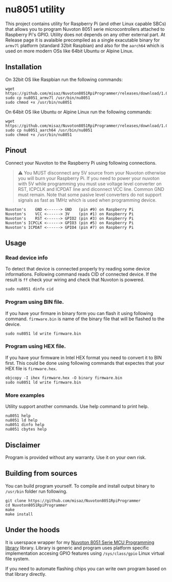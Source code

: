 # nu8051 utility

This project contains utility for Raspberry Pi (and other Linux capable SBCs) that allows you to program Nuvoton 8051 serie microcontrollers attached to Raspberry Pi's GPIO. Utility does not depends on any other external part. At Release page it is avalaible precompiled as a single exacutable binary for `armv7l` platform (standard 32bit Raspbian) and also for the `aarch64` which is used on more modern OSs like 64bit Ubuntu or Alpine Linux.

## Installation
On 32bit OS like Raspbian run the following commands:

```
wget https://github.com/misaz/Nuvoton8051RpiProgrammer/releases/download/1.0/nu8051_armv7l
sudo cp nu8051_armv7l /usr/bin/nu8051
sudo chmod +x /usr/bin/nu8051
```

On 64bit OS like Ubuntu or Alpine Linux run the following commands:

```
wget https://github.com/misaz/Nuvoton8051RpiProgrammer/releases/download/1.0/nu8051_aarch64
sudo cp nu8051_aarch64 /usr/bin/nu8051
sudo chmod +x /usr/bin/nu8051
```

## Pinout

Connect your Nuvoton to the Raspberry Pi using following connections. 

> :warning: You MUST disconnect any 5V source from your Nuvoton otherwise you will burn your Raspberry Pi. If you need to power your nuvoton with 5V while programming you must use voltage level converter on RST, ICPCLK and ICPDAT line and diconnect VCC line. Common GND must remain. Note that some pasive level converters do not support signals as fast as 1MHz which is used when programming device.

```
Nuvoton's    GND <------> GND   (pin #9) on Raspberry Pi
Nuvoton's    VCC <------> 3V    (pin #1) on Raspberry Pi
Nuvoton's    RST <------> GPIO2 (pin #3) on Raspberry Pi
Nuvoton's ICPCLK <------> GPIO3 (pin #5) on Raspberry Pi
Nuvoton's ICPDAT <------> GPIO4 (pin #7) on Raspberry Pi
```

## Usage

### Read device info

To detect that device is connected properly try reading some device informations. Following command reads CID of connected device. If the result is `ff` check your wiring and check that Nuvoton is powered.

```
sudo nu8051 dinfo cid
```

### Program using BIN file.

If you have your firmare in binary form you can flash it using following command. `firmware.bin` is name of the binary file that will be flashed to the device.

```
sudo nu8051 ld write firmware.bin
```

### Program using HEX file.

If you have your firmware in Intel HEX format you need to convert it to BIN first. This could be done using following commands that expectes that your HEX file is `firmware.hex`.

```
objcopy -I ihex firmware.hex -O binary firmware.bin
sudo nu8051 ld write firmware.bin
```

### More examples

Utility support another commands. Use help command to print help.

```
nu8051 help
nu8051 ld help
nu8051 dinfo help
nu8051 cbytes help
```

## Disclaimer

Program is provided without any warranty. Use it on your own risk.

## Building from sources

You can build program yourself. To compile and install output binary to `/usr/bin` folder run following.

```
git clone https://github.com/misaz/Nuvoton8051RpiProgrammer
cd Nuvoton8051RpiProgrammer
make
make install
```

## Under the hoods

It is userspace wrapper for my [Nuvoton 8051 Serie MCU Programming library](https://github.com/misaz/Nuvoton8051ProgrammingLib) library. Library is generic and program uses platform specific implementation accesing GPIO features using `/sys/class/gpio` Linux virtual file system.

If you need to automate flashing chips you can write own program based on that library directly.
